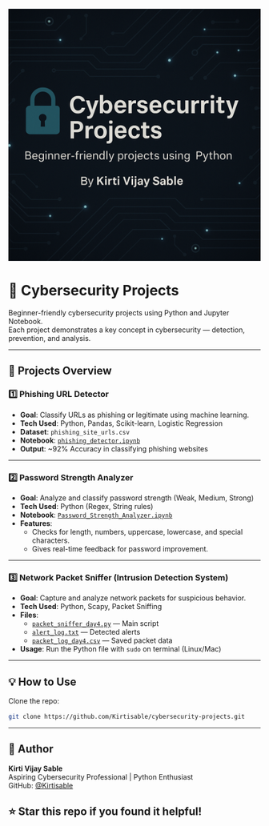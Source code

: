 <p align="center">
  <img src="https://github.com/Kirtisable/cybersecurity-projects/blob/main/banner.png" alt="Cybersecurity Projects Banner" />
</p>

# 🔐 Cybersecurity Projects

Beginner-friendly cybersecurity projects using Python and Jupyter Notebook.  
Each project demonstrates a key concept in cybersecurity — detection, prevention, and analysis.

---

## 📁 Projects Overview

### 1️⃣ Phishing URL Detector
- **Goal**: Classify URLs as phishing or legitimate using machine learning.
- **Tech Used**: Python, Pandas, Scikit-learn, Logistic Regression
- **Dataset**: `phishing_site_urls.csv`  
- **Notebook**: [`phishing_detector.ipynb`](./phishing_detector.ipynb)
- **Output**: ~92% Accuracy in classifying phishing websites

---

### 2️⃣ Password Strength Analyzer
- **Goal**: Analyze and classify password strength (Weak, Medium, Strong)
- **Tech Used**: Python (Regex, String rules)
- **Notebook**: [`Password_Strength_Analyzer.ipynb`](./Password_Strength_Analyzer.ipynb)
- **Features**:
  - Checks for length, numbers, uppercase, lowercase, and special characters.
  - Gives real-time feedback for password improvement.

---

### 3️⃣ Network Packet Sniffer (Intrusion Detection System)
- **Goal**: Capture and analyze network packets for suspicious behavior.
- **Tech Used**: Python, Scapy, Packet Sniffing
- **Files**:
  - [`packet_sniffer_day4.py`](./packet_sniffer_day4.py) — Main script
  - [`alert_log.txt`](./alert_log.txt) — Detected alerts
  - [`packet_log_day4.csv`](./packet_log_day4.csv) — Saved packet data
- **Usage**: Run the Python file with `sudo` on terminal (Linux/Mac)

---

## 💡 How to Use
Clone the repo:
```bash
git clone https://github.com/Kirtisable/cybersecurity-projects.git
```

---

## 📌 Author
**Kirti Vijay Sable**  
Aspiring Cybersecurity Professional | Python Enthusiast  
GitHub: [@Kirtisable](https://github.com/Kirtisable)

## ⭐ Star this repo if you found it helpful!

